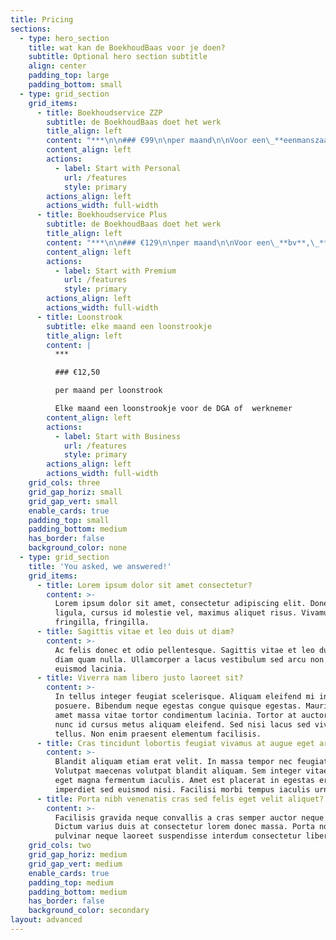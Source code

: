 ```yaml
---
title: Pricing
sections:
  - type: hero_section
    title: wat kan de BoekhoudBaas voor je doen?
    subtitle: Optional hero section subtitle
    align: center
    padding_top: large
    padding_bottom: small
  - type: grid_section
    grid_items:
      - title: Boekhoudservice ZZP
        subtitle: de BoekhoudBaas doet het werk
        title_align: left
        content: "***\n\n### €99\n\nper maand\n\nVoor een\_**eenmanszaak (zzp-er)**\_of\_**holding bv**.\n\nJij doet\n\n*   Je bedrijf runnen\n\n*   Verkoopfacturen maken\n\n*   Inkoopfacturen betalen\n\nde BoekhoudBaas doet\n\n*   Je boekhouding\n\n*   Je btw-aangifte\n\n*   Je inkomstenbelasting (ib)\n\n*   Jaarrekening (en KvK-jaarrekening)\n"
        content_align: left
        actions:
          - label: Start with Personal
            url: /features
            style: primary
        actions_align: left
        actions_width: full-width
      - title: Boekhoudservice Plus
        subtitle: de BoekhoudBaas doet het werk
        title_align: left
        content: "***\n\n### €129\n\nper maand\n\nVoor een\_**bv**,\_**maatschap**,\_**vof**,\_**vereniging**\_of\_**stichting**.\n\nJij doet\n\n*   Je bedrijf runnen\n\n*   Verkoopfacturen maken\n\n*   Inkoopfacturen betalen\n\nde BoekhoudBaas doet\n\n*   Je boekhouding\n\n*   Je btw-aangifte\n\n*   Je inkomstenbelasting (ib)\n\n*   Jaarrekening en KvK-jaarrekening\n\n*   Je vennootschapsbelasting (vpb)\n"
        content_align: left
        actions:
          - label: Start with Premium
            url: /features
            style: primary
        actions_align: left
        actions_width: full-width
      - title: Loonstrook
        subtitle: elke maand een loonstrookje
        title_align: left
        content: |
          ***

          ### €12,50

          per maand per loonstrook

          Elke maand een loonstrookje voor de DGA of  werknemer
        content_align: left
        actions:
          - label: Start with Business
            url: /features
            style: primary
        actions_align: left
        actions_width: full-width
    grid_cols: three
    grid_gap_horiz: small
    grid_gap_vert: small
    enable_cards: true
    padding_top: small
    padding_bottom: medium
    has_border: false
    background_color: none
  - type: grid_section
    title: 'You asked, we answered!'
    grid_items:
      - title: Lorem ipsum dolor sit amet consectetur?
        content: >-
          Lorem ipsum dolor sit amet, consectetur adipiscing elit. Donec nisl
          ligula, cursus id molestie vel, maximus aliquet risus. Vivamus in nibh
          fringilla, fringilla.
      - title: Sagittis vitae et leo duis ut diam?
        content: >-
          Ac felis donec et odio pellentesque. Sagittis vitae et leo duis ut
          diam quam nulla. Ullamcorper a lacus vestibulum sed arcu non odio
          euismod lacinia.
      - title: Viverra nam libero justo laoreet sit?
        content: >-
          In tellus integer feugiat scelerisque. Aliquam eleifend mi in nulla
          posuere. Bibendum neque egestas congue quisque egestas. Mauris sit
          amet massa vitae tortor condimentum lacinia. Tortor at auctor urna
          nunc id cursus metus aliquam eleifend. Sed nisi lacus sed viverra
          tellus. Non enim praesent elementum facilisis.
      - title: Cras tincidunt lobortis feugiat vivamus at augue eget arcu?
        content: >-
          Blandit aliquam etiam erat velit. In massa tempor nec feugiat.
          Volutpat maecenas volutpat blandit aliquam. Sem integer vitae justo
          eget magna fermentum iaculis. Amet est placerat in egestas erat
          imperdiet sed euismod nisi. Facilisi morbi tempus iaculis urna.
      - title: Porta nibh venenatis cras sed felis eget velit aliquet?
        content: >-
          Facilisis gravida neque convallis a cras semper auctor neque vitae.
          Dictum varius duis at consectetur lorem donec massa. Porta non
          pulvinar neque laoreet suspendisse interdum consectetur libero.
    grid_cols: two
    grid_gap_horiz: medium
    grid_gap_vert: medium
    enable_cards: true
    padding_top: medium
    padding_bottom: medium
    has_border: false
    background_color: secondary
layout: advanced
---
```

